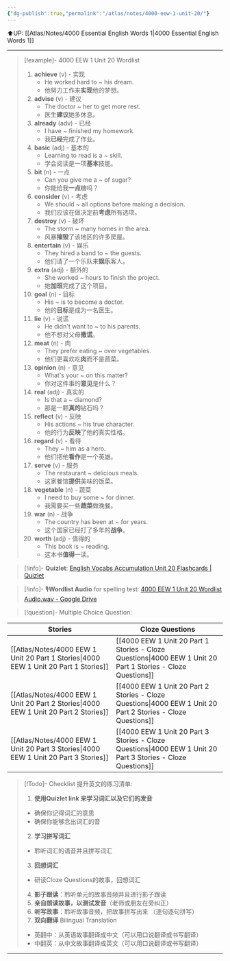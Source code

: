 ```yaml
---
{"dg-publish":true,"permalink":"/atlas/notes/4000-eew-1-unit-20/"}
---
```


⬆️UP: [[Atlas/Notes/4000 Essential English Words 1\|4000 Essential English Words 1]]

---


> [!example]- 4000 EEW 1 Unit 20 Wordlist
> 1. **achieve** (v) - 实现  
>     - He worked hard to ~ his dream.  
>     - 他努力工作来**实现**他的梦想。
> 2. **advise** (v) - 建议  
>     - The doctor ~ her to get more rest.  
>     - 医生**建议**她多休息。
> 3. **already** (adv) - 已经  
>     - I have ~ finished my homework.  
>     - 我**已经**完成了作业。
> 4. **basic** (adj) - 基本的  
>     - Learning to read is a ~ skill.  
>     - 学会阅读是一项**基本**技能。 
> 5. **bit** (n) - 一点  
>     - Can you give me a ~ of sugar?  
>     - 你能给我**一点**糖吗？
> 6. **consider** (v) - 考虑  
>     - We should ~ all options before making a decision.  
>     - 我们应该在做决定前**考虑**所有选项。
> 7. **destroy** (v) - 破坏  
>     - The storm ~ many homes in the area.  
>     - 风暴**摧毁**了该地区的许多房屋。
> 8. **entertain** (v) - 娱乐  
>     - They hired a band to ~ the guests.  
>     - 他们请了一个乐队来**娱乐**客人。  
> 9. **extra** (adj) - 额外的  
>     - She worked ~ hours to finish the project.  
>     - 她**加班**完成了这个项目。
> 10. **goal** (n) - 目标  
>     - His ~ is to become a doctor.  
>     - 他的**目标**是成为一名医生。
> 11. **lie** (v) - 说谎  
>     - He didn't want to ~ to his parents.  
>     - 他不想对父母**撒谎**。
> 12. **meat** (n) - 肉  
>     - They prefer eating ~ over vegetables.  
>     - 他们更喜欢吃**肉**而不是蔬菜。
> 13. **opinion** (n) - 意见  
>     - What's your ~ on this matter?  
>     - 你对这件事的**意见**是什么？
> 14. **real** (adj) - 真实的  
>     - Is that a ~ diamond?  
>     - 那是一颗**真的**钻石吗？
> 15. **reflect** (v) - 反映  
>     - His actions ~ his true character.  
>     - 他的行为**反映**了他的真实性格。
> 16. **regard** (v) - 看待  
>     - They ~ him as a hero.  
>     - 他们把他**看作**是一个英雄。
> 17. **serve** (v) - 服务  
>     - The restaurant ~ delicious meals.  
>     - 这家餐馆**提供**美味的饭菜。
> 18. **vegetable** (n) - 蔬菜  
>     - I need to buy some ~ for dinner.  
>     - 我需要买一些**蔬菜**做晚餐。
> 19. **war** (n) - 战争  
>     - The country has been at ~ for years.  
>     - 这个国家已经打了多年的**战争**。 
> 20. **worth** (adj) - 值得的  
>     - This book is ~ reading.  
>     - 这本书**值得**一读。


> [!info]- **Quizlet**: [English Vocabs Accumulation Unit 20 Flashcards | Quizlet](https://quizlet.com/my/944689466/english-vocab-accumulation-unit-20-flash-cards/?i=1vbzw5&x=1qqt)

> [!info]-  🎙️**Wordlist Audio** for spelling test: [4000 EEW 1 Unit 20 Wordlist Audio.wav - Google Drive](https://drive.google.com/file/d/1W4orsbT1l1BlkHJNicfm7Znn_OYa0p_L/view?usp=drive_link)

> [!question]-  Multiple Choice Question:

| Stories                               | Cloze Questions                                         |
| ------------------------------------- | ------------------------------------------------------- |
| [[Atlas/Notes/4000 EEW 1 Unit 20 Part 1 Stories\|4000 EEW 1 Unit 20 Part 1 Stories]] | [[4000 EEW 1 Unit 20 Part 1 Stories - Cloze Questions\|4000 EEW 1 Unit 20 Part 1 Stories - Cloze Questions]] |
| [[Atlas/Notes/4000 EEW 1 Unit 20 Part 2 Stories\|4000 EEW 1 Unit 20 Part 2 Stories]] | [[4000 EEW 1 Unit 20 Part 2 Stories - Cloze Questions\|4000 EEW 1 Unit 20 Part 2 Stories - Cloze Questions]] |
| [[Atlas/Notes/4000 EEW 1 Unit 20 Part 3 Stories\|4000 EEW 1 Unit 20 Part 3 Stories]] | [[4000 EEW 1 Unit 20 Part 3 Stories - Cloze Questions\|4000 EEW 1 Unit 20 Part 3 Stories - Cloze Questions]] |

> [!Todo]- Checklist 提升英文的练习清单:
> 1. **使用Quizlet link 来学习词汇以及它们的发音** 
>	- 确保你记得词汇的意思 
>	- 确保你能够念出词汇的音 
> 2. **学习拼写词汇** 
>	- 聆听词汇的语音并且拼写词汇 
> 3. **回想词汇**
>	- 研读Cloze Questions的故事，回想词汇 
> 4. **影子跟读**：聆听单元的故事音频并且进行影子跟读 
> 5. **亲自朗读故事，以测试发音**（老师或朋友在旁纠正）
> 6. **听写故事**：聆听故事音频，把故事拼写出来 （逐句逐句拼写）
> 7. **双向翻译** Bilingual Translation 
>	- 英翻中：从英语故事翻译成中文（可以用口说翻译或书写翻译）
>	- 中翻英：从中文故事翻译成英文（可以用口说翻译或书写翻译）

---
